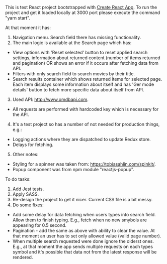 This is test React project bootstrapped with [Create React App](https://github.com/facebook/create-react-app).
To run the project and get it loaded locally at 3000 port please execute the command "yarn start".

At that moment it has:
1. Navigation menu. Search field there has missing functionality.
2. The main logic is available at the Search page which has:
  - View options with 'Reset selected' button to reset applied search settings, information about returned content (number of items returned and pagination) OR shows an error if it occurs after fetching data from API.
  - Filters with only search field to search movies by their title.
  - Search results container which shows returned items for selected page. Each item displays some information about itself and has 'Ger mode details' button to fetch more specific data about itself from API.
3. Used API: http://www.omdbapi.com.
  - All requests are performed with hardcoded key which is necessary for the API.
4. It's a test project so has a number of not needed for production things, e.g.:
  - Logging actions where they are dispatched to update Redux store.
  - Delays for fetching.
5. Other notes:
  - Styling for a spinner was taken from: https://tobiasahlin.com/spinkit/.
  - Popup component was from npm module "reactjs-popup".

To do tasks:
1. Add Jest tests.
2. Apply SASS.
3. Re-design the project to get it nicer. Current CSS file is a bit messy.
4. Do some fixes:
  - Add some delay for data fetching when users types into search field. Allow them to finish typing. E.g., fetch when no new smybols are appearing for 0.5 second.
  - Pagination - add the same as above with ability to clear the value. At that moment an user has to set only allowed value (valid page number).
  - When multiple search requested were done ignore the olderst ones. E.g., at that moment the app sends multiple requests on each types symbol and it's possible that data not from the latest response will be rendered.